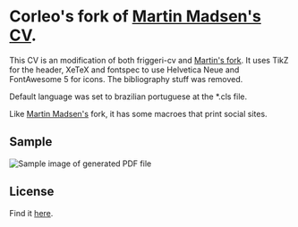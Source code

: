 # Corleo's fork of [Martin Madsen's CV][1].

This CV is an modification of both friggeri-cv and [Martin's fork][1]. It uses TikZ for the header, XeTeX and fontspec to use Helvetica Neue and FontAwesome 5 for icons. The bibliography stuff was removed.

Default language was set to brazilian portuguese at the *.cls file.

Like [Martin Madsen's][1] fork, it has some macroes that print social sites.

[1]: https://github.com/martinbjeldbak/afriggeri-cv
[2]: ../master/corleo-cv.png
[3]: ../master/LICENSE

## Sample

![Sample image of generated PDF file][2]

## License

Find it [here][3].
